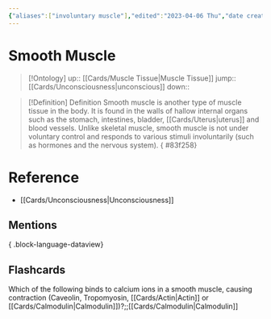 ```yaml
---
{"aliases":["involuntary muscle"],"edited":"2023-04-06 Thu","date created":"2023-04-04 Tue","tags":["Uni/HBIO1010","on/Science/Biology/Anatomy"],"dg-publish":true,"permalink":"/cards/smooth-muscle/","dgPassFrontmatter":true}
---
```


# Smooth Muscle

> [!Ontology]
> up:: [[Cards/Muscle Tissue\|Muscle Tissue]]
> jump:: [[Cards/Unconsciousness\|unconscious]]
> down:: 

> [!Definition] Definition
> Smooth muscle is another type of muscle tissue in the body. It is found in the walls of hallow internal organs such as the stomach, intestines, bladder, [[Cards/Uterus\|uterus]] and blood vessels. Unlike skeletal muscle, smooth muscle is not under voluntary control and responds to various stimuli involuntarily (such as hormones and the nervous system).
{ #83f258}


# Reference
- [[Cards/Unconsciousness\|Unconsciousness]]

## Mentions

{ .block-language-dataview}

## Flashcards
Which of the following binds to calcium ions in a smooth muscle, causing contraction (Caveolin, Tropomyosin, [[Cards/Actin\|Actin]] or [[Cards/Calmodulin\|Calmodulin]])?;;[[Cards/Calmodulin\|Calmodulin]]
<!--SR:!2023-08-17,1,230-->